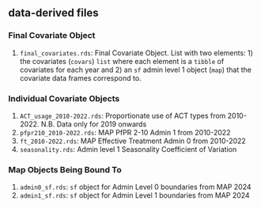 ## data-derived files

### Final Covariate Object

1. `final_covariates.rds`: Final Covariate Object. List with two elements: 1) the
covariates (`covars`) `list` where each element is a `tibble` of covariates 
for each year and 2) an `sf` admin level 1 object (`map`) that the covariate data
frames correspond to.

### Individual Covariate Objects

1. `ACT_usage_2010-2022.rds`: Proportionate use of ACT types from 2010-2022. N.B. Data only for 2019 onwards
1. `pfpr210_2010-2022.rds`: MAP PfPR 2-10 Admin 1 from 2010-2022
1. `ft_2010-2022.rds`: MAP Effective Treatment Admin 0 from 2010-2022
1. `seasonality.rds`: Admin level 1 Seasonality Coefficient of Variation 

### Map Objects Being Bound To

1. `admin0_sf.rds`: `sf` object for Admin Level 0 boundaries from MAP 2024
1. `admin1_sf.rds`: `sf` object for Admin Level 1 boundaries from MAP 2024
